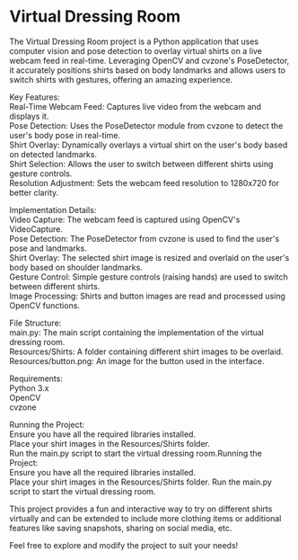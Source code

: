 # Virtual Dressing Room
The Virtual Dressing Room project is a Python application that uses computer vision and pose detection to overlay virtual shirts on a live webcam feed in real-time. Leveraging OpenCV and cvzone's PoseDetector, it accurately positions shirts based on body landmarks and allows users to switch shirts with gestures, offering an amazing experience.

Key Features:<br>
  Real-Time Webcam Feed: Captures live video from the webcam and displays it.<br>
  Pose Detection: Uses the PoseDetector module from cvzone to detect the user's body pose in real-time.<br>
  Shirt Overlay: Dynamically overlays a virtual shirt on the user's body based on detected landmarks.<br>
  Shirt Selection: Allows the user to switch between different shirts using gesture controls.<br>
  Resolution Adjustment: Sets the webcam feed resolution to 1280x720 for better clarity.<br>

Implementation Details:<br>
  Video Capture: The webcam feed is captured using OpenCV's VideoCapture.<br>
  Pose Detection: The PoseDetector from cvzone is used to find the user's pose and landmarks.<br>
  Shirt Overlay: The selected shirt image is resized and overlaid on the user's body based on shoulder landmarks.<br>
  Gesture Control: Simple gesture controls (raising hands) are used to switch between different shirts.<br>
  Image Processing: Shirts and button images are read and processed using OpenCV functions.<br>

File Structure:<br>
  main.py: The main script containing the implementation of the virtual dressing room.<br>
  Resources/Shirts: A folder containing different shirt images to be overlaid.<br>
  Resources/button.png: An image for the button used in the interface.<br>

Requirements:<br>
  Python 3.x<br>
  OpenCV<br>
  cvzone<br>

Running the Project:<br>
  Ensure you have all the required libraries installed.<br>
  Place your shirt images in the Resources/Shirts folder.<br>
  Run the main.py script to start the virtual dressing room.Running the Project:<br>
  Ensure you have all the required libraries installed.<br>
  Place your shirt images in the Resources/Shirts folder.
  Run the main.py script to start the virtual dressing room.

This project provides a fun and interactive way to try on different shirts virtually and can be extended to include more clothing items or additional features like saving snapshots, sharing on social media, etc.

Feel free to explore and modify the project to suit your needs!
